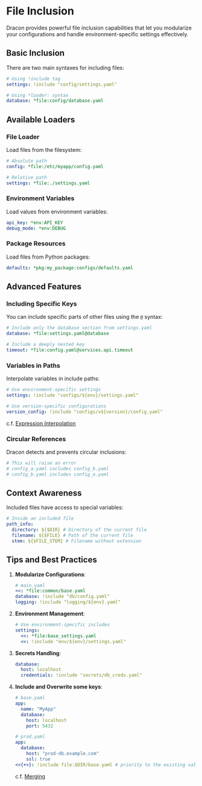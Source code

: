 # File Inclusion

Dracon provides powerful file inclusion capabilities that let you modularize your configurations and handle environment-specific settings effectively.

## Basic Inclusion

There are two main syntaxes for including files:

```yaml
# Using !include tag
settings: !include "config/settings.yaml"

# Using *loader: syntax
database: *file:config/database.yaml
```

## Available Loaders

### File Loader

Load files from the filesystem:

```yaml
# Absolute path
config: *file:/etc/myapp/config.yaml

# Relative path
settings: *file:./settings.yaml
```

### Environment Variables

Load values from environment variables:

```yaml
api_key: *env:API_KEY
debug_mode: *env:DEBUG
```

### Package Resources

Load files from Python packages:

```yaml
defaults: *pkg:my_package:configs/defaults.yaml
```

## Advanced Features

### Including Specific Keys

You can include specific parts of other files using the `@` syntax:

```yaml
# Include only the database section from settings.yaml
database: *file:settings.yaml@database

# Include a deeply nested key
timeout: *file:config.yaml@services.api.timeout
```

### Variables in Paths

Interpolate variables in include paths:

```yaml
# Use environment-specific settings
settings: !include "configs/${env}/settings.yaml"

# Use version-specific configurations
version_config: !include "configs/v${version}/config.yaml"
```

c.f. [Expression Interpolation](interpolation.md)

### Circular References

Dracon detects and prevents circular inclusions:

```yaml
# This will raise an error
# config_a.yaml includes config_b.yaml
# config_b.yaml includes config_a.yaml
```

## Context Awareness

Included files have access to special variables:

```yaml
# Inside an included file
path_info:
  directory: ${$DIR} # Directory of the current file
  filename: ${$FILE} # Path of the current file
  stem: ${$FILE_STEM} # Filename without extension
```

## Tips and Best Practices

1. **Modularize Configurations**:

   ```yaml
   # main.yaml
   <<: *file:common/base.yaml
   database: !include "db/config.yaml"
   logging: !include "logging/${env}.yaml"
   ```

2. **Environment Management**:

   ```yaml
   # Use environment-specific includes
   settings:
     <<: *file:base_settings.yaml
     <<: !include "env/${env}/settings.yaml"
   ```

3. **Secrets Handling**:
   ```yaml
   database:
     host: localhost
     credentials: !include "secrets/db_creds.yaml"
   ```
4. **Include and Overwrite some keys**:
   ```yaml
   # base.yaml
   app:
     name: "MyApp"
     database:
       host: localhost
       port: 5432
   ```
   ```yaml
   # prod.yaml
   app:
     database:
       host: "prod-db.example.com"
       ssl: true
   <<{+>}: !include file:$DIR/base.yaml # priority to the existing values, recursively

   ```
   c.f. [Merging](merging.md)
